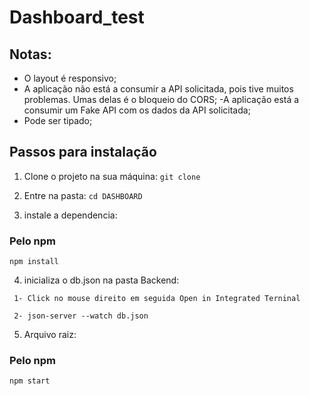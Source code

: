 # Dashboard_test



## Notas:

- O layout é responsivo;
- A aplicação não está a consumir a API solicitada, pois tive muitos problemas. Umas delas é o   bloqueio do CORS;
-A aplicação está a consumir um Fake API com os dados da API solicitada;
- Pode ser tipado;

## Passos para instalação

 1. Clone o projeto na sua máquina:
```git clone ```

2. Entre na pasta:
```cd DASHBOARD```

3. instale a dependencia:

 ### Pelo npm
```npm install```

4. inicializa o db.json na pasta Backend:

``` 1- Click no mouse direito em seguida Open in Integrated Terninal```

``` 2- json-server --watch db.json```

5. Arquivo raiz:

 ### Pelo npm
```npm start```

